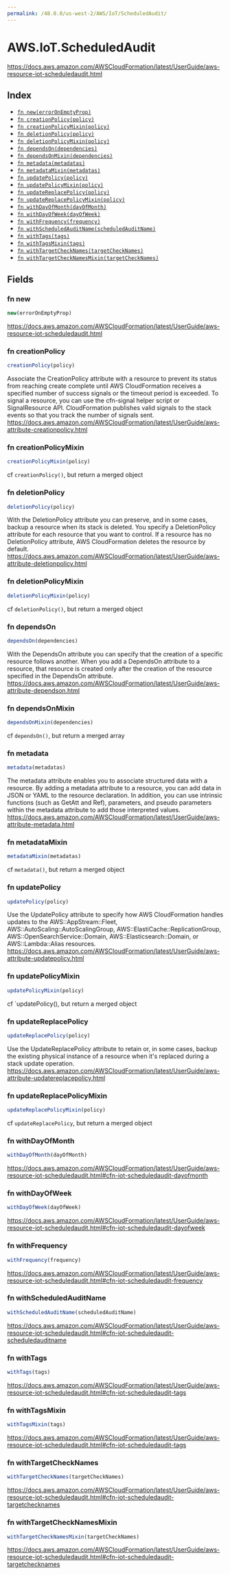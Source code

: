 ```yaml
---
permalink: /48.0.0/us-west-2/AWS/IoT/ScheduledAudit/
---
```


# AWS.IoT.ScheduledAudit

https://docs.aws.amazon.com/AWSCloudFormation/latest/UserGuide/aws-resource-iot-scheduledaudit.html

## Index

* [`fn new(errorOnEmptyProp)`](#fn-new)
* [`fn creationPolicy(policy)`](#fn-creationpolicy)
* [`fn creationPolicyMixin(policy)`](#fn-creationpolicymixin)
* [`fn deletionPolicy(policy)`](#fn-deletionpolicy)
* [`fn deletionPolicyMixin(policy)`](#fn-deletionpolicymixin)
* [`fn dependsOn(dependencies)`](#fn-dependson)
* [`fn dependsOnMixin(dependencies)`](#fn-dependsonmixin)
* [`fn metadata(metadatas)`](#fn-metadata)
* [`fn metadataMixin(metadatas)`](#fn-metadatamixin)
* [`fn updatePolicy(policy)`](#fn-updatepolicy)
* [`fn updatePolicyMixin(policy)`](#fn-updatepolicymixin)
* [`fn updateReplacePolicy(policy)`](#fn-updatereplacepolicy)
* [`fn updateReplacePolicyMixin(policy)`](#fn-updatereplacepolicymixin)
* [`fn withDayOfMonth(dayOfMonth)`](#fn-withdayofmonth)
* [`fn withDayOfWeek(dayOfWeek)`](#fn-withdayofweek)
* [`fn withFrequency(frequency)`](#fn-withfrequency)
* [`fn withScheduledAuditName(scheduledAuditName)`](#fn-withscheduledauditname)
* [`fn withTags(tags)`](#fn-withtags)
* [`fn withTagsMixin(tags)`](#fn-withtagsmixin)
* [`fn withTargetCheckNames(targetCheckNames)`](#fn-withtargetchecknames)
* [`fn withTargetCheckNamesMixin(targetCheckNames)`](#fn-withtargetchecknamesmixin)

## Fields

### fn new

```ts
new(errorOnEmptyProp)
```

https://docs.aws.amazon.com/AWSCloudFormation/latest/UserGuide/aws-resource-iot-scheduledaudit.html

### fn creationPolicy

```ts
creationPolicy(policy)
```

Associate the CreationPolicy attribute with a resource to prevent its status from reaching create complete until AWS CloudFormation receives a specified number of success signals or the timeout period is exceeded. To signal a resource, you can use the cfn-signal helper script or SignalResource API. CloudFormation publishes valid signals to the stack events so that you track the number of signals sent. 
https://docs.aws.amazon.com/AWSCloudFormation/latest/UserGuide/aws-attribute-creationpolicy.html

### fn creationPolicyMixin

```ts
creationPolicyMixin(policy)
```

cf `creationPolicy()`, but return a merged object

### fn deletionPolicy

```ts
deletionPolicy(policy)
```

With the DeletionPolicy attribute you can preserve, and in some cases, backup a resource when its stack is deleted. You specify a DeletionPolicy attribute for each resource that you want to control. If a resource has no DeletionPolicy attribute, AWS CloudFormation deletes the resource by default. 
https://docs.aws.amazon.com/AWSCloudFormation/latest/UserGuide/aws-attribute-deletionpolicy.html

### fn deletionPolicyMixin

```ts
deletionPolicyMixin(policy)
```

cf `deletionPolicy()`, but return a merged object

### fn dependsOn

```ts
dependsOn(dependencies)
```

With the DependsOn attribute you can specify that the creation of a specific resource follows another. When you add a DependsOn attribute to a resource, that resource is created only after the creation of the resource specified in the DependsOn attribute. 
https://docs.aws.amazon.com/AWSCloudFormation/latest/UserGuide/aws-attribute-dependson.html

### fn dependsOnMixin

```ts
dependsOnMixin(dependencies)
```

cf `dependsOn()`, but return a merged array

### fn metadata

```ts
metadata(metadatas)
```

The metadata attribute enables you to associate structured data with a resource. By adding a metadata attribute to a resource, you can add data in JSON or YAML to the resource declaration. In addition, you can use intrinsic functions (such as GetAtt and Ref), parameters, and pseudo parameters within the metadata attribute to add those interpreted values. 
https://docs.aws.amazon.com/AWSCloudFormation/latest/UserGuide/aws-attribute-metadata.html

### fn metadataMixin

```ts
metadataMixin(metadatas)
```

cf `metadata()`, but return a merged object

### fn updatePolicy

```ts
updatePolicy(policy)
```

Use the UpdatePolicy attribute to specify how AWS CloudFormation handles updates to the AWS::AppStream::Fleet, AWS::AutoScaling::AutoScalingGroup, AWS::ElastiCache::ReplicationGroup, AWS::OpenSearchService::Domain, AWS::Elasticsearch::Domain, or AWS::Lambda::Alias resources. 
https://docs.aws.amazon.com/AWSCloudFormation/latest/UserGuide/aws-attribute-updatepolicy.html

### fn updatePolicyMixin

```ts
updatePolicyMixin(policy)
```

cf `updatePolicy(), but return a merged object

### fn updateReplacePolicy

```ts
updateReplacePolicy(policy)
```

Use the UpdateReplacePolicy attribute to retain or, in some cases, backup the existing physical instance of a resource when it's replaced during a stack update operation. 
https://docs.aws.amazon.com/AWSCloudFormation/latest/UserGuide/aws-attribute-updatereplacepolicy.html

### fn updateReplacePolicyMixin

```ts
updateReplacePolicyMixin(policy)
```

cf `updateReplacePolicy`, but return a merged object

### fn withDayOfMonth

```ts
withDayOfMonth(dayOfMonth)
```

https://docs.aws.amazon.com/AWSCloudFormation/latest/UserGuide/aws-resource-iot-scheduledaudit.html#cfn-iot-scheduledaudit-dayofmonth

### fn withDayOfWeek

```ts
withDayOfWeek(dayOfWeek)
```

https://docs.aws.amazon.com/AWSCloudFormation/latest/UserGuide/aws-resource-iot-scheduledaudit.html#cfn-iot-scheduledaudit-dayofweek

### fn withFrequency

```ts
withFrequency(frequency)
```

https://docs.aws.amazon.com/AWSCloudFormation/latest/UserGuide/aws-resource-iot-scheduledaudit.html#cfn-iot-scheduledaudit-frequency

### fn withScheduledAuditName

```ts
withScheduledAuditName(scheduledAuditName)
```

https://docs.aws.amazon.com/AWSCloudFormation/latest/UserGuide/aws-resource-iot-scheduledaudit.html#cfn-iot-scheduledaudit-scheduledauditname

### fn withTags

```ts
withTags(tags)
```

https://docs.aws.amazon.com/AWSCloudFormation/latest/UserGuide/aws-resource-iot-scheduledaudit.html#cfn-iot-scheduledaudit-tags

### fn withTagsMixin

```ts
withTagsMixin(tags)
```

https://docs.aws.amazon.com/AWSCloudFormation/latest/UserGuide/aws-resource-iot-scheduledaudit.html#cfn-iot-scheduledaudit-tags

### fn withTargetCheckNames

```ts
withTargetCheckNames(targetCheckNames)
```

https://docs.aws.amazon.com/AWSCloudFormation/latest/UserGuide/aws-resource-iot-scheduledaudit.html#cfn-iot-scheduledaudit-targetchecknames

### fn withTargetCheckNamesMixin

```ts
withTargetCheckNamesMixin(targetCheckNames)
```

https://docs.aws.amazon.com/AWSCloudFormation/latest/UserGuide/aws-resource-iot-scheduledaudit.html#cfn-iot-scheduledaudit-targetchecknames